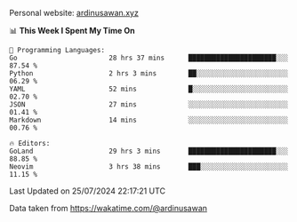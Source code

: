 Personal website: [ardinusawan.xyz](https://ardinusawan.xyz)

<!--START_SECTION:waka-->
📊 **This Week I Spent My Time On** 

```text
💬 Programming Languages: 
Go                       28 hrs 37 mins      ██████████████████████░░░   87.54 % 
Python                   2 hrs 3 mins        ██░░░░░░░░░░░░░░░░░░░░░░░   06.29 % 
YAML                     52 mins             █░░░░░░░░░░░░░░░░░░░░░░░░   02.70 % 
JSON                     27 mins             ░░░░░░░░░░░░░░░░░░░░░░░░░   01.41 % 
Markdown                 14 mins             ░░░░░░░░░░░░░░░░░░░░░░░░░   00.76 % 

🔥 Editors: 
GoLand                   29 hrs 3 mins       ██████████████████████░░░   88.85 % 
Neovim                   3 hrs 38 mins       ███░░░░░░░░░░░░░░░░░░░░░░   11.15 % 
```


 Last Updated on 25/07/2024 22:17:21 UTC
<!--END_SECTION:waka-->
Data taken from https://wakatime.com/@ardinusawan
